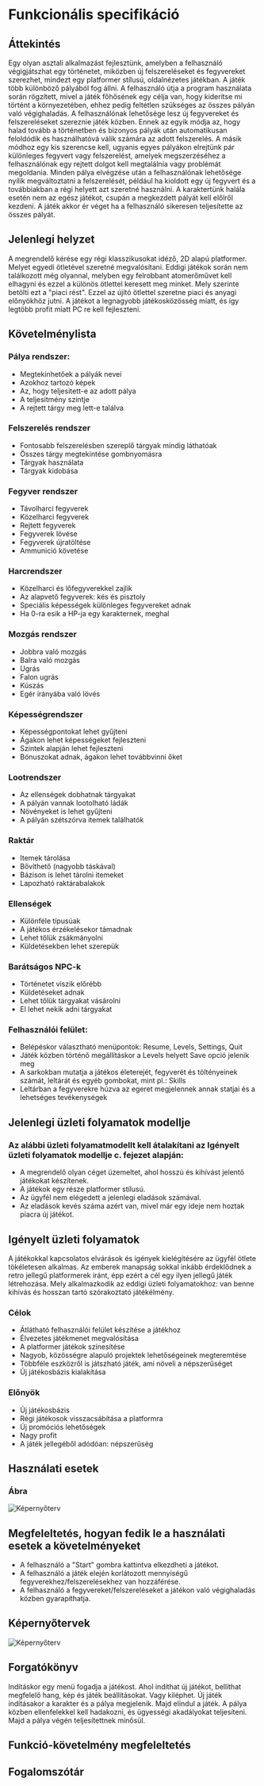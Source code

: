 
# Funkcionális specifikáció

##  Áttekintés
Egy olyan asztali alkalmazást fejlesztünk, amelyben a felhasználó végigjátszhat egy történetet, miközben új felszereléseket és fegyvereket szerezhet, mindezt
egy platformer stílusú, oldalnézetes játékban. A játék több különböző pályából fog állni. A felhasználó útja a program használata során rögzített, mivel a játék főhősének egy célja van, hogy kiderítse
mi történt a környezetében, ehhez pedig feltétlen szükséges az összes pályán való végighaladás. A felhasználónak lehetősége lesz új fegyvereket és felszereléseket
szereznie játék közben. Ennek az egyik módja az, hogy halad tovább a történetben és bizonyos pályák után automatikusan feloldódik és használhatóvá válik
számára az adott felszerelés. A másik módhoz egy kis szerencse kell, ugyanis egyes pályákon elrejtünk pár különleges fegyvert vagy felszerelést, amelyek
megszerzéséhez a felhasználónak egy rejtett dolgot kell megtalálnia vagy problémát megoldania.
Minden pálya elvégzése után a felhasználónak lehetősége nyílik megváltoztatni a felszerelését, például ha kioldott egy új fegyvert és a továbbiakban
a régi helyett azt szeretné használni.
A karaktertünk halála esetén nem az egész játékot, csupán a megkezdett pályát kell előlről kezdeni.
A játék akkor ér véget ha a felhasználó sikeresen teljesítette az összes pályát.

## Jelenlegi helyzet
A megrendelő kérése egy régi klasszikusokat idéző, 2D alapú platformer. Melyet egyedi ötletével szeretné megvalósítani. Eddigi játékok során nem találkozott még olyannal, melyben egy felrobbant atomerőművet kell elhagyni és ezzel a különös ötlettel keresett meg minket. Mely szerinte betölti ezt a "piaci rést". Ezzel az újító ötlettel szeretne piaci és anyagi előnyökhöz jutni. A játékot a legnagyobb játékosközösség miatt, és így legtöbb profit miatt PC re kell fejleszteni.

## Követelménylista
### Pálya rendszer:
- Megtekinhetőek a pályák nevei
- Azokhoz tartozó képek
- Az, hogy teljesitett-e az adott pálya
- A teljesitmény szintje
- A rejtett tárgy meg lett-e találva

### Felszerelés rendszer
- Fontosabb felszerelésben szereplő tárgyak mindig láthatóak
- Összes tárgy megtekintése gombnyomásra
- Tárgyak használata
- Tárgyak kidobása

### Fegyver rendszer
- Távolharci fegyverek
- Közelharci fegyverek
- Rejtett fegyverek
- Fegyverek lövése
- Fegyverek újratöltése
- Ammunició követése

### Harcrendszer
- Közelharci és lőfegyverekkel zajlik
- Az alapvető fegyverek: kés és pisztoly
- Speciális képességek különleges fegyvereket adnak
- Ha 0-ra esik a HP-ja egy karakternek, meghal

### Mozgás rendszer
- Jobbra való mozgás
- Balra való mozgás
- Ugrás
- Falon ugrás
- Kúszás
- Egér irányába való lövés

### Képességrendszer
- Képességpontokat lehet gyűjteni
- Ágakon lehet képességeket fejleszteni
- Szintek alapján lehet fejleszteni
- Bónuszokat adnak, ágakon lehet továbbvinni őket

### Lootrendszer
- Az ellenségek dobhatnak tárgyakat
- A pályán vannak lootolható ládák
- Növényeket is lehet gyűjteni
- A pályán szétszórva itemek találhatók

### Raktár
- Itemek tárolása
- Bővíthető (nagyobb táskával)
- Bázison is lehet tárolni itemeket
- Lapozható raktárabalakok

### Ellenségek
- Különféle típusúak
- A játékos érzékelésekor támadnak
- Lehet tőlük zsákmányolni
- Küldetésekben lehet szerepük

### Barátságos NPC-k
- Történetet viszik előrébb
- Küldetéseket adnak
- Lehet tőlük tárgyakat vásárolni
- El lehet nekik adni tárgyakat

### Felhasználói felület:
- Belépéskor választható menüpontok: Resume, Levels, Settings, Quit
- Játék közben történő megállításkor a Levels helyett Save opció jelenik meg
- A sarkokban mutatja a játékos életerejét, fegyverét és töltényeinek számát, leltárát és egyéb gombokat, mint pl.: Skills
- Leltárban a fegyverekre húzva az egeret megjelennek annak statjai és a lehetséges tevékenységek

## Jelenlegi üzleti folyamatok modellje

### Az alábbi üzleti folyamatmodellt kell átalakítani az Igényelt üzleti folyamatok modellje c. fejezet alapján:
- A megrendelő olyan céget üzemeltet, ahol hosszú és kihívást jelentő játékokat készítenek.
- A játékok egy része platformer stílusú.
- Az ügyfél nem elégedett a jelenlegi eladások számával.
- Az eladások kevés száma azért van, mivel már egy ideje nem hoztak piacra új játékot.


## Igényelt üzleti folyamatok
A játékokkal kapcsolatos elvárások és igények kielégítésére az ügyfél ötlete tökéletesen alkalmas.
Az emberek manapság sokkal inkább érdeklődnek a retro jellegű platformerek iránt, épp ezért a cél egy ilyen jellegű játék létrehozása. Mely alkalmazkodik az eddigi üzleti folyamatokhoz: 
van benne kihívás és hosszan tartó szórakoztató játékélmény.

### Célok
- Átlátható felhasználói felület készítése a játékhoz
- Élvezetes játékmenet megvalósítása
- A platformer játékok színesítése
- Nagyob, közösségre alapuló projektek lehetőségeinek megteremtése
- Többféle eszközről is játszható játék, ami növeli a népszerűséget
- Új játékosbázis kialakítása
### Előnyök
- Új játékosbázis
- Régi játékosok visszacsábítása a platformra
- Új promóciós lehetőségek
- Nagy profit
- A játék jellegéből adódóan: népszerűség

## Használati esetek

### Ábra
![Képernyőterv](../images/UserCase.png)


## Megfeleltetés, hogyan fedik le a használati esetek a követelményeket
- A felhasználó a "Start" gombra kattintva elkezdheti a játékot.
- A felhasználó a játék elején korlátozott mennyiségű fegyverekhez/felszerelésekhez van hozzáférése.
- A felhasználó a fegyvereket/felszereléseket a játékon való végighaladás közben gyarapíthatja.

## Képernyőtervek

![Képernyőterv](../images/Kepernyoterv.png)

## Forgatókönyv
Indításkor egy menü fogadja a játékost. Ahol indíthat új játékot, bellíthat megfelelő hang, kép és játék beállításokat. Vagy kiléphet. Új játék indításakor a karakter és a pálya megjelenik. Majd elindul a játék. A pálya közben ellenfelekkel kell hadakozni, és ügyességi akadályokat teljesíteni. Majd a pálya végén teljesítettnek minősül.

## Funkció-követelmény megfeleltetés


## Fogalomszótár

